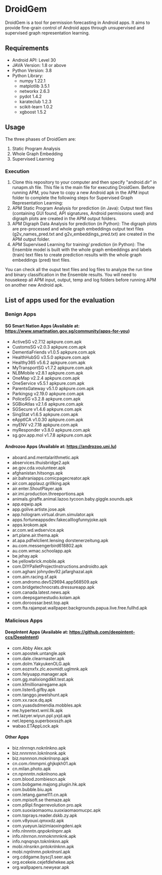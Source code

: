 # DroidGem
DroidGem is a tool for permission forecasting in Android apps. It aims to provide fine-grain control of Android apps through unsupervised and supervised graph representation learning.

## Requirements

- Android API: Level 30
- JAVA Version: 1.8 or above
- Python Version: 3.8
- Python Library:
  - numpy 1.22.1
  - matplotlib 3.5.1
  - networkx 2.6.3
  - pydot 1.4.2
  - karateclub 1.2.3
  - scikit-learn 1.0.2
  - xgboost 1.5.2
  
## Usage
The three phases of DroidGem are:
1. Static Program Analysis
2. Whole Graph Embedding
3. Supervised Learning

### Execution
1. Clone this repository to your computer and then specify "android.dir" in runapm.sh file. This file is the main file for executing DroidGem.
Before running APM, you have to copy a new Android apk in the APM input folder to complete the following steps for Supervised Graph Representation Learning:
2. APM Static Program Analysis for prediction (in Java): Output text files (containing GUI found, API signatures, Android permissions used) and digraph plots are created in the APM output folders.
3. APM Digraph Data Analysis for prediction (in Python): The digraph plots are pre-processed and whole graph embeddings output text files (g2v_names_pred.txt and g2v_embeddings_pred.txt) are created in the APM output folder.
4. APM Supervised Learning for training/ prediction (in Python): The Ensemble model is built with the whole graph embeddings and labels (train) text files to create prediction results with the whole graph embeddings (pred) text files.

You can check all the ouput text files and log files to analyze the run time and binary classification in the Ensemble results. You will need to housekeep all APM input, output, temp and log folders before running APM on another new Android apk.


## List of apps used for the evaluation
### Benign Apps
#### SG Smart Nation Apps (Available at: https://www.smartnation.gov.sg/community/apps-for-you)
- ActiveSG v2.7.12 apkpure.com.apk
- CustomsSG v2.0.3 apkpure.com.apk
- DementiaFriends v1.0.5 apkpure.com.apk
- HealthHubSG v3.5.0 apkpure.com.apk
- Healthy365 v5.6.2 apkpure.com.apk
- MyTransportSG v1.7.2 apkpure.com.apk
- NLBMobile v2.8.1 apkpure.com.apk
- OneMap v2.2.4 apkpure.com.apk
- OneService v5.5.1 apkpure.com.apk
- ParentsGateway v5.1.0 apkpure.com.apk
- Parkingsg v2.19.0 apkpure.com.apk
- PoliceSG v3.2.8 apkpure.com.apk
- SGBioAtlas v2.1.6 apkpure.com.apk
- SGSecure v1.4.6 apkpure.com.apk
- SingStat v1.6.5 apkpure.com.apk
- eApptICA v1.0.30 apkpure.com.apk
- myENV v2.7.18 apkpure.com.apk
- myResponder v3.8.0 apkpure.com.apk
- sg.gov.app.mol v1.7.8 apkpure.com.apk

#### Androzoo Apps (Available at: https://androzoo.uni.lu)
- aboard.and.mentalarithmetic.apk
- abservices.thuisbridge2.apk
- ae.gov.cda.voulunteer.apk
- afghanistan.hitsongs.apk
- air.bahraniapps.comicpagecreator.apk
- air.com.applauz.grillking.apk
- air.enter.ShoutPlayer.apk
- air.imi.production.threeportions.apk
- animals.giraffe.animal.lazoo.tycoon.baby.giggle.sounds.apk
- app.eqwip.apk
- app.golive.artiste.jose.apk
- app.hologram.virtual.drum.simulator.apk
- apps.fortuneappsdev.fakecalllogfunnyjoke.apk
- apps.krokom.apk
- ar.com.wd.wdservice.apk
- art.plane.air.thema.apk
- at.apa.pdfwlclient.lensing dorstenerzeitung.apk
- au.com.messengerbird618802.apk
- au.com.wmac.schoolapp.apk
- be.jehay.apk
- be.yellowbrick.mobile.apk
- com.DIYPalletProjectInstructions.androidto.apk
- com.aghani johnydev92.jafarghazal.apk
- com.aim.racing.sf.apk
- com.andromo.dev529694.app568509.apk
- com.bridgetechnocrats.dressureapp.apk
- com.canada.latest.news.apk
- com.deepsgamestudio.kolam.apk
- com.doroossar.best.top.apk
- com.fta.rajampat.wallpaper.backgrounds.papua.live.free.fullhd.apk

### Malicious Apps
#### DeepIntent Apps (Available at: https://github.com/deepintent-ccs/DeepIntent)
- com.Abby Alex.apk
- com.apostek.untangle.apk
- com.dale.clearmaster.apk
- com.dolm.YakyukenOLG.apk
- com.eoznxfx.zlc.eovmidt.uglmnk.apk
- com.feiyuapp.manager.apk
- com.gg.malixiongdikll.test.apk
- com.kfmillionairegame.apk
- com.listen5.gifby.apk
- com.tanggo.jewelshunt.apk
- com.xx.race.dq.apk
- com.yuasdsdmendia.mobbles.apk
- me.hypertext.wml.llk.apk
- net.lazyer.wiyun.ppl.yxjd.apk
- net.lepeng.superboxsszh.apk
- wabao.ETAppLock.apk

#### Other Apps
- biz.nlnrnqn.noknlnkno.apk
- biz.nnnrnnn.loknlnonk.apk
- biz.nsnnnon.moknlnsnp.apk
- cn.com.rlmmpmi.ghjkqkh01.apk
- cn.milan.photo.apk
- cn.npnnntn.noknlnono.apk
- com.blood.zombiescn.apk
- com.bobgame.majong.plugin.hk.apk
- com.bubble.biu.apk
- com.letang.game111.cn.apk
- com.mpisoft.se themaze.apk
- com.p9ipl.fingerrevolution pro.apk
- com.suoxiaomaomu.suoxiaomaomucpc.apk
- com.toprays.reader.dskb.zy.apk
- com.v8youxi.qmxxdz.apk
- com.yueyun.laizimiaoxingdeni.apk
- info.nlnnntn.qnpoknlnpnr.apk
- info.nlnrnon.nnmoknmnknk.apk
- info.nqnqnqn.toknlnknn.apk
- mobi.nlnsnkn.pntoknlnknn.apk
- mobi.nqnlnmn.poknlnsnl.apk
- org.cddgame.byscj1.seer.apk
- org.ecekeie.cejefdlehekee.apk
- org.wallpapers.newyear.apk

